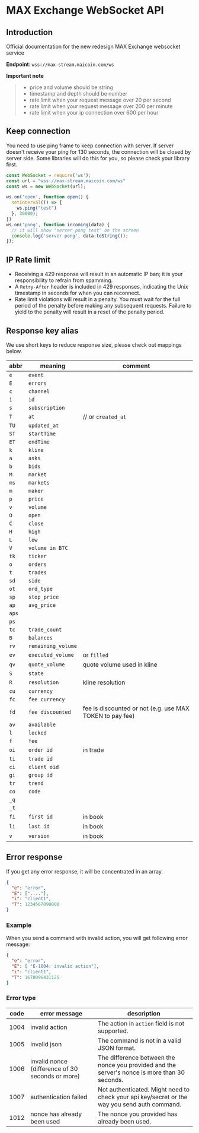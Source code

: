 # MAX Exchange WebSocket API

## Introduction

Official documentation for the new redesign MAX Exchange websocket service

__Endpoint__: `wss://max-stream.maicoin.com/ws`

__Important note__
> * price and volume should be string
> * timestamp and depth should be number
> * rate limit when your request message over 20 per second
> * rate limit when your request message over 200 per minute
> * rate limit when your ip connection over 600 per hour

## Keep connection

You need to use ping frame to keep connection with server. If server doesn't receive your ping for 130 seconds, the connection will be closed by server side. Some libraries will do this for you, so please check your library first.

```javascript
const WebSocket = require('ws');
const url = "wss://max-stream.maicoin.com/ws"
const ws = new WebSocket(url);

ws.on('open', function open() {
  setInterval(() => {
    ws.ping("test")
  }, 30000);
})
ws.on('pong', function incoming(data) {
  // it will show "server pong test" on the screen
  console.log('server pong', data.toString());
});
```

## IP Rate limit
- Receiving a 429 response will result in an automatic IP ban; it is your responsibility to refrain from spamming.
- A `Retry-After` header is included in 429 responses, indicating the Unix timestamp in seconds for when you can reconnect.
- Rate limit violations will result in a penalty. You must wait for the full period of the penalty before making any subsequent requests. Failure to yield to the penalty will result in a reset of the penalty period.

## Response key alias
We use short keys to reduce response size, please check out mappings below.

| abbr  | meaning            | comment             |
|-------|--------------------| ------------------- |
| `e`   | `event`            | 
| `E`   | `errors`           | 
| `c`   | `channel`          | 
| `i`   | `id`               | 
| `s`   | `subscription`     | 
| `T`   | `at`               | // or `created_at` |
| `TU`  | `updated_at`       |
| `ST`  | `startTime`        | 
| `ET`  | `endTime`          | 
| `k`   | `kline`            | 
| `a`   | `asks`             | 
| `b`   | `bids`             | 
| `M`   | `market`           | 
| `ms`  | `markets`          |
| `m`   | `maker`            | 
| `p`   | `price`            | 
| `v`   | `volume`           | 
| `O`   | `open`             | 
| `C`   | `close`            | 
| `H`   | `high`             | 
| `L`   | `low`              | 
| `V`   | `volume in BTC`    |
| `tk`  | `ticker`           | 
| `o`   | `orders`           | 
| `t`   | `trades`           | 
| `sd`  | `side`             | 
| `ot`  | `ord_type`         | 
| `sp`  | `stop_price`       | 
| `ap`  | `avg_price`        | 
| `aps` |                    |
| `ps`  |                    |
| `tc`  | `trade_count`      | 
| `B`   | `balances`         | 
| `rv`  | `remaining_volume` | 
| `ev`  | `executed_volume`  | or `filled` |
| `qv`  | `quote_volume`     | quote volume used in kline |
| `S`   | `state`            | 
| `R`   | `resolution`       | kline resolution |
| `cu`  | `currency`         | 
| `fc`  | `fee currency`     | 
| `fd`  | `fee discounted`   | fee is discounted or not (e.g. use MAX TOKEN to pay fee) |
| `av`  | `available`        | 
| `l`   | `locked`           | 
| `f`   | `fee`              | 
| `oi`  | `order id`         | in trade |
| `ti`  | `trade id`         | 
| `ci`  | `client oid`       | 
| `gi`  | `group id`         | 
| `tr`  | `trend`            | 
| `co`  | `code`             |
| `_q`  |                    |
| `_t`  |                    |
| `fi`  | `first id`         | in book |
| `li`  | `last id`          | in book |
| `v`   | `version`          | in book |


## Error response

If you get any error response, it will be concentrated in an array.

```json
{
  "e": "error",
  "E": ["...."],
  "i": "client1",
  "T": 1234567890000
}
```

### Example

When you send a command with invalid action, you will get following error message:

```json
{
  "e": "error",
  "E": [ "E-1004: invalid action"],
  "i": "client1",
  "T": 1678096431125
}
```

### Error type 

| code | error message                                    | description             
| ---- | ------------------------------------------------ | ------------------- 
| 1004 | invalid action                                   | The action in `action` field is not supported.
| 1005 | invalid json                                     | The command is not in a valid JSON format.
| 1006 | invalid nonce (difference of 30 seconds or more) | The difference between the nonce you provided and the server's nonce is more than 30 seconds.
| 1007 | authentication failed                            | Not authenticated. Might need to check your api key/secret or the way you send auth command.
| 1012 | nonce has already been used                      | The nonce you provided has already been used.
